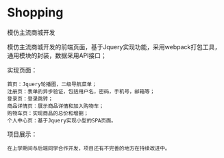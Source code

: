 # Shopping
模仿主流商城开发

模仿主流商城开发的前端页面，基于Jquery实现功能，采用webpack打包工具，通用模块的封装，数据采用API接口；

实现页面：

	首页：Jquery轮播图，二级导航菜单；
	注册页：表单的异步验证，包括用户名，密码，手机号，邮箱等；
	登录页：登录跳转；
	商品详情页：展示商品详情和加入购物车；
	购物车页：实现商品的总价和增删；
	个人中心页：基于Jquery实现小型的SPA页面。


项目展示：







	在上学期间与后端同学合作开发，项目还有不完善的地方在持续改进中。